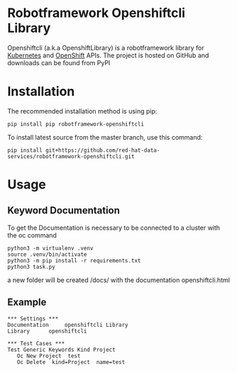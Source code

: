 # Robotframework Openshiftcli Library
Openshiftcli (a.k.a OpenshiftLibrary) is a robotframework library for [Kubernetes](https://kubernetes.io) and [OpenShift](https://openshift.com) APIs. The project is hosted on GitHub and downloads can be found from PyPI

# Installation
The recommended installation method is using pip:
```
pip install pip robotframework-openshiftcli
```
To install latest source from the master branch, use this command:
``` 
pip install git+https://github.com/red-hat-data-services/robotframework-openshiftcli.git
```
# Usage
## Keyword Documentation

To get the Documentation is necessary to be connected to a cluster with the oc command
```
python3 -m virtualenv .venv 
source .venv/bin/activate
python3 -m pip install -r requirements.txt
python3 task.py
```
a new folder will be created /docs/ with the documentation openshiftcli.html

## Example

```
*** Settings ***
Documentation     openshiftcli Library
Library      openshiftcli

*** Test Cases ***
Test Generic Keywords Kind Project
   Oc New Project  test
   Oc Delete  kind=Project  name=test

```
